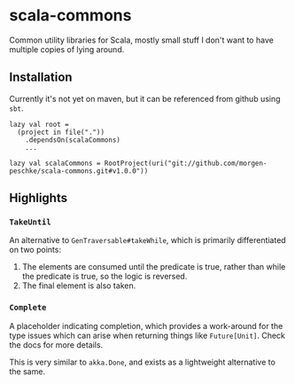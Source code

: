 # scala-commons

Common utility libraries for Scala, mostly small stuff I don't want to have multiple copies of lying around.

## Installation

Currently it's not yet on maven, but it can be referenced from github using `sbt`.

```sbtshell
lazy val root =
  (project in file("."))
    .dependsOn(scalaCommons)
    ...

lazy val scalaCommons = RootProject(uri("git://github.com/morgen-peschke/scala-commons.git#v1.0.0"))
```

## Highlights

### `TakeUntil`

An alternative to `GenTraversable#takeWhile`, which is primarily differentiated on two points:
1. The elements are consumed until the predicate is true, rather than while the predicate is true, so the logic is 
reversed. 
2. The final element is also taken.

### `Complete`

A placeholder indicating completion, which provides a work-around for the type issues which can arise when returning 
things like `Future[Unit]`. Check the docs for more details.

This is very similar to `akka.Done`, and exists as a lightweight alternative to the same. 